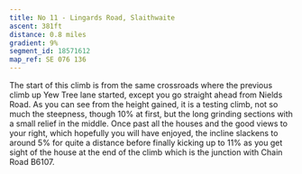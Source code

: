 ```yaml
---
title: No 11 - Lingards Road, Slaithwaite 
ascent: 381ft
distance: 0.8 miles
gradient: 9%
segment_id: 18571612
map_ref: SE 076 136
---
```

The start of this climb is from the same crossroads where the previous climb up Yew Tree
lane started, except you go straight ahead from Nields Road. As you can see from the height
gained, it is a testing climb, not so much the steepness, though 10% at first, but the long
grinding sections with a small relief in the middle. Once past all the houses and the good
views to your right, which hopefully you will have enjoyed, the incline slackens to around 5%
for quite a distance before finally kicking up to 11% as you get sight of the house at the end
of the climb which is the junction with Chain Road B6107.

